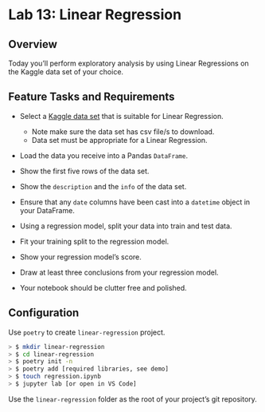 # Lab 13: Linear Regression

## Overview

Today you’ll perform exploratory analysis by using Linear Regressions on the Kaggle data set of your choice.

## Feature Tasks and Requirements

- Select a [Kaggle data set](https://www.kaggle.com/datasets?search=linear+regression) that is suitable for Linear Regression.

  - Note make sure the data set has csv file/s to download.
  - Data set must be appropriate for a Linear Regression.

- Load the data you receive into a Pandas `DataFrame`.
- Show the first five rows of the data set.
- Show the `description` and the `info` of the data set.
- Ensure that any `date` columns have been cast into a `datetime` object in your DataFrame.
- Using a regression model, split your data into train and test data.
- Fit your training split to the regression model.
- Show your regression model’s score.
- Draw at least three conclusions from your regression model.
- Your notebook should be clutter free and polished.

## Configuration

Use `poetry` to create `linear-regression` project.

```Bash
> $ mkdir linear-regression
> $ cd linear-regression
> $ poetry init -n
> $ poetry add [required libraries, see demo]
> $ touch regression.ipynb
> $ jupyter lab [or open in VS Code]
```

Use the `linear-regression` folder as the root of your project’s git repository.
